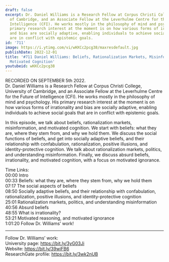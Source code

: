 ```yaml
---
draft: false
excerpt: Dr. Daniel Williams is a Research Fellow at Corpus Christi College, University
  of Cambridge, and an Associate Fellow at the Leverhulme Centre for the Future of
  Intelligence (CFI). He works mostly in the philosophy of mind and psychology. His
  primary research interest at the moment is on how various forms of irrationality
  and bias are socially adaptive, enabling individuals to achieve social goals that
  are in conflict with epistemic goals.
id: '711'
image: https://i.ytimg.com/vi/wHXCc2pcg38/maxresdefault.jpg
publishDate: 2022-12-01
title: '#711 Daniel Williams: Beliefs, Rationalization Markets, Misinformation, and
  Motivated Cognition'
youtubeid: wHXCc2pcg38
---
```

<div class="timelinks">

RECORDED ON SEPTEMBER 5th 2022.  
Dr. Daniel Williams is a Research Fellow at Corpus Christi College, University of Cambridge, and an Associate Fellow at the Leverhulme Centre for the Future of Intelligence (CFI). He works mostly in the philosophy of mind and psychology. His primary research interest at the moment is on how various forms of irrationality and bias are socially adaptive, enabling individuals to achieve social goals that are in conflict with epistemic goals.

In this episode, we talk about beliefs, rationalization markets, misinformation, and motivated cognition. We start with beliefs: what they are, where they stem from, and why we hold them. We discuss the social functions of beliefs, and get into socially adaptive beliefs, and their relationship with confabulation, rationalization, positive illusions, and identity-protective cognition. We talk about rationalization markets, politics, and understanding misinformation. Finally, we discuss absurd beliefs, irrationality, and motivated cognition, with a focus on motivated ignorance. 

Time Links:  
<time>00:00</time> Intro  
<time>00:33</time> Beliefs: what they are, where they stem from, why we hold them  
<time>07:17</time> The social aspects of beliefs  
<time>08:50</time> Socially adaptive beliefs, and their relationship with confabulation, rationalization, positive illusions, and identity-protective cognition  
<time>25:01</time> Rationalization markets, politics, and understanding misinformation  
<time>40:56</time> Absurd beliefs  
<time>48:55</time> What is irrationality?  
<time>53:21</time> Motivated reasoning, and motivated ignorance  
<time>1:01:20</time> Follow Dr. Williams’ work!

---

Follow Dr. Williams’ work:  
University page: https://bit.ly/3yG03Ji  
Website: https://bit.ly/39wiFB6  
ResearchGate profile: https://bit.ly/3wk2nUB
</div>

